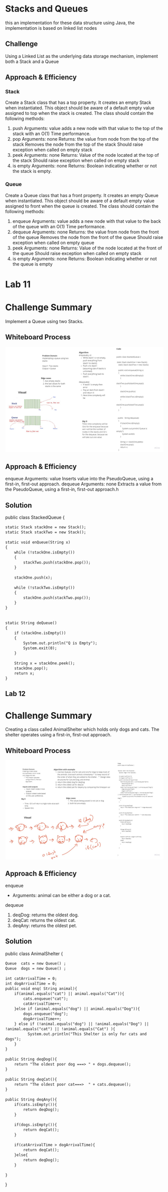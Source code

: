 # Stacks and Queues
this an implementation for these data structure using Java, the implementation is based on linked list nodes

## Challenge
Using a Linked List as the underlying data storage mechanism, implement both a Stack and a Queue

## Approach & Efficiency



### Stack
Create a Stack class that has a top property. It creates an empty Stack when instantiated.
This object should be aware of a default empty value assigned to top when the stack is created.
The class should contain the following methods:
1. push
Arguments: value
adds a new node with that value to the top of the stack with an O(1) Time performance.
2. pop
Arguments: none
Returns: the value from node from the top of the stack
Removes the node from the top of the stack
Should raise exception when called on empty stack
3. peek
Arguments: none
Returns: Value of the node located at the top of the stack
Should raise exception when called on empty stack
4. is empty
Arguments: none
Returns: Boolean indicating whether or not the stack is empty.


### Queue
Create a Queue class that has a front property. It creates an empty Queue when instantiated.
This object should be aware of a default empty value assigned to front when the queue is created.
The class should contain the following methods:
1. enqueue
Arguments: value
adds a new node with that value to the back of the queue with an O(1) Time performance.
2. dequeue
Arguments: none
Returns: the value from node from the front of the queue
Removes the node from the front of the queue
Should raise exception when called on empty queue
3. peek
Arguments: none
Returns: Value of the node located at the front of the queue
Should raise exception when called on empty stack
4. is empty
Arguments: none
Returns: Boolean indicating whether or not the queue is empty


# Lab 11 

# Challenge Summary
Implement a Queue using two Stacks.

## Whiteboard Process
![queuewithtwostacks](https://github.com/Emam96/data-structures-and-algorithms-401/blob/main/assests/cc11.jpg?raw=true)

## Approach & Efficiency
enqueue
Arguments: value
Inserts value into the PseudoQueue, using a first-in, first-out approach.
dequeue
Arguments: none
Extracts a value from the PseudoQueue, using a first-in, first-out approach.h

## Solution
public class StackedQueue {

    static Stack stackOne = new Stack();
    static Stack stackTwo = new Stack();

    static void enQueue(String x)
    {
        while (!stackOne.isEmpty())
        {
            stackTwo.push(stackOne.pop());
        }

        stackOne.push(x);

        while (!stackTwo.isEmpty())
        {
            stackOne.push(stackTwo.pop());
        }
    }


    static String deQueue()
    {
        if (stackOne.isEmpty())
        {
            System.out.println("Q is Empty");
            System.exit(0);
        }

        String x = stackOne.peek();
        stackOne.pop();
        return x;
    }


## Lab 12 

# Challenge Summary

Creating a class called AnimalShelter which holds only dogs and cats.
The shelter operates using a first-in, first-out approach.

## Whiteboard Process

![animal](https://github.com/Emam96/data-structures-and-algorithms-401/blob/main/assests/cc12.jpg?raw=true)

## Approach & Efficiency

enqueue
* Arguments: animal can be either a dog or a cat.

dequeue
1. deqDog: returns the oldest dog.
2. deqCat: returns the oldest cat.
3. deqAny: returns the oldest pet.

## Solution

public class AnimalShelter {


    Queue  cats = new Queue() ;
    Queue  dogs = new Queue() ;

    int catArrivalTime = 0;
    int dogArrivalTime = 0;
    public void enq( String animal){
        if(animal.equals("cat") || animal.equals("Cat")){
            cats.enqueue("cat");
            catArrivalTime++;
        }else if (animal.equals("dog") || animal.equals("Dog")){
            dogs.enqueue("dog");
            dogArrivalTime++;
        } else if (!animal.equals("dog") || !animal.equals("Dog") || !animal.equals("cat") || !animal.equals("Cat") ){
              System.out.println("This Shelter is only for cats and dogs");
        }
    }

    public String deqDog(){
        return "The oldest poor dog ===> " + dogs.dequeue();
    }

    public String deqCat(){
        return "The oldest poor cat===>  " + cats.dequeue();
    }

    public String deqAny(){
        if(cats.isEmpty()){
            return deqDog();
        }

        if(dogs.isEmpty()){
            return deqCat();
        }

        if(catArrivalTime > dogArrivalTime){
            return deqCat();
        }else{
            return deqDog();
        }

    }



}
